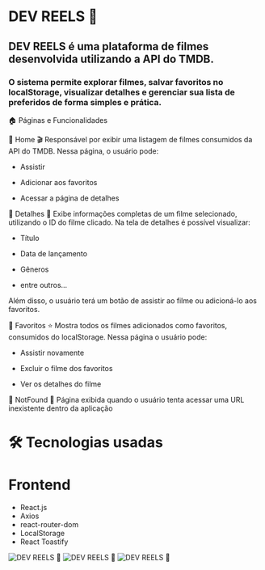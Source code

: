 # DEV REELS 🔴

## DEV REELS é uma plataforma de filmes desenvolvida utilizando a API do TMDB.
### O sistema permite explorar filmes, salvar favoritos no localStorage, visualizar detalhes e gerenciar sua lista de preferidos de forma simples e prática.

🏠 Páginas e Funcionalidades

🔹 Home 🎬
Responsável por exibir uma listagem de filmes consumidos da API do TMDB.
Nessa página, o usuário pode:

 - Assistir

- Adicionar aos favoritos

- Acessar a página de detalhes

🔹 Detalhes 📖
Exibe informações completas de um filme selecionado, utilizando o ID do filme clicado.
Na tela de detalhes é possível visualizar:

- Título

- Data de lançamento

- Gêneros

- entre outros...

Além disso, o usuário terá um botão de assistir ao filme ou adicioná-lo aos favoritos.

🔹 Favoritos ⭐
Mostra todos os filmes adicionados como favoritos, consumidos do localStorage.
Nessa página o usuário pode:

- Assistir novamente

- Excluir o filme dos favoritos

- Ver os detalhes do filme

🔹 NotFound 🚫
Página exibida quando o usuário tenta acessar uma URL inexistente dentro da aplicação

# 🛠️ Tecnologias usadas

# Frontend
- React.js
- Axios
- react-router-dom
- LocalStorage
- React Toastify

![DEV REELS 🔴](/src/Images/imgfavfull.png)
![DEV REELS 🔴](/src/Images/imgdetfull.png)
![DEV REELS 🔴](/src/Images/imghomres.png)